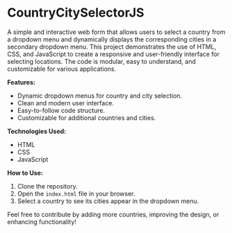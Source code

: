 # CountryCitySelectorJS
  
A simple and interactive web form that allows users to select a country from a dropdown menu and dynamically displays the corresponding cities in a secondary dropdown menu. This project demonstrates the use of HTML, CSS, and JavaScript to create a responsive and user-friendly interface for selecting locations. The code is modular, easy to understand, and customizable for various applications.

**Features:**
- Dynamic dropdown menus for country and city selection.
- Clean and modern user interface.
- Easy-to-follow code structure.
- Customizable for additional countries and cities.

**Technologies Used:**
- HTML
- CSS
- JavaScript

**How to Use:**
1. Clone the repository.
2. Open the `index.html` file in your browser.
3. Select a country to see its cities appear in the dropdown menu.

Feel free to contribute by adding more countries, improving the design, or enhancing functionality!
